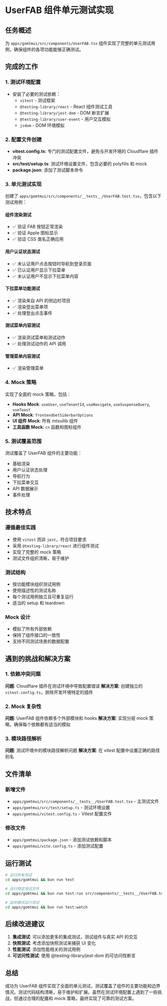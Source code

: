 # UserFAB 组件单元测试实现

## 任务概述

为 `apps/gomtmui/src/components/UserFAB.tsx` 组件实现了完整的单元测试用例，确保组件的各项功能能够正确测试。

## 完成的工作

### 1. 测试环境配置
- 安装了必要的测试依赖：
  - `vitest` - 测试框架
  - `@testing-library/react` - React 组件测试工具
  - `@testing-library/jest-dom` - DOM 断言扩展
  - `@testing-library/user-event` - 用户交互模拟
  - `jsdom` - DOM 环境模拟

### 2. 配置文件创建
- **vitest.config.ts**: 专门的测试配置文件，避免与开发环境的 Cloudflare 插件冲突
- **src/test/setup.ts**: 测试环境设置文件，包含必要的 polyfills 和 mock
- **package.json**: 添加了测试脚本命令

### 3. 单元测试实现
创建了 `apps/gomtmui/src/components/__tests__/UserFAB.test.tsx`，包含以下测试用例：

#### 组件渲染测试
- ✅ 验证 FAB 按钮正常渲染
- ✅ 验证 Apple 图标显示
- ✅ 验证 CSS 类名正确应用

#### 用户认证状态测试
- ✅ 未认证用户点击按钮时导航到登录页面
- ✅ 已认证用户显示下拉菜单
- ✅ 未认证用户不显示下拉菜单内容

#### 下拉菜单功能测试
- ✅ 渲染来自 API 的侧边栏项目
- ✅ 渲染登出菜单项
- ✅ 处理登出点击事件

#### 测试菜单内容测试
- ✅ 渲染测试菜单和测试动作
- ✅ 处理测试动作的 API 调用

#### 管理菜单内容测试
- ✅ 渲染管理菜单

### 4. Mock 策略
实现了全面的 mock 策略，包括：
- **Hooks Mock**: `useUser`, `useTenantId`, `useNavigate`, `useSuspenseQuery`, `useToast`
- **API Mock**: `frontendGetSiderbarOptions`
- **UI 组件 Mock**: 所有 mtxuilib 组件
- **工具函数 Mock**: `cn` 函数和图标组件

### 5. 测试覆盖范围
测试覆盖了 UserFAB 组件的主要功能：
- 基础渲染
- 用户认证状态处理
- 导航行为
- 下拉菜单交互
- API 数据展示
- 事件处理

## 技术特点

### 遵循最佳实践
- 使用 `vitest` 而非 `jest`，符合项目要求
- 采用 `@testing-library/react` 进行组件测试
- 实现了完整的 mock 策略
- 测试文件组织清晰，易于维护

### 测试结构
- 按功能模块组织测试用例
- 使用描述性的测试名称
- 每个测试用例独立且可重复运行
- 适当的 setup 和 teardown

### Mock 设计
- 模拟了所有外部依赖
- 保持了组件接口的一致性
- 支持不同测试场景的数据配置

## 遇到的挑战和解决方案

### 1. 依赖冲突问题
**问题**: Cloudflare 插件在测试环境中导致配置错误
**解决方案**: 创建独立的 `vitest.config.ts`，排除开发环境特定的插件

### 2. Mock 复杂性
**问题**: UserFAB 组件依赖多个外部模块和 hooks
**解决方案**: 实现分层 mock 策略，确保每个依赖都有适当的模拟

### 3. 模块路径解析
**问题**: 测试环境中的模块路径解析问题
**解决方案**: 在 vitest 配置中设置正确的路径别名

## 文件清单

### 新增文件
- `apps/gomtmui/src/components/__tests__/UserFAB.test.tsx` - 主测试文件
- `apps/gomtmui/src/test/setup.ts` - 测试环境设置
- `apps/gomtmui/vitest.config.ts` - Vitest 配置文件

### 修改文件
- `apps/gomtmui/package.json` - 添加测试依赖和脚本
- `apps/gomtmui/vite.config.ts` - 添加测试配置

## 运行测试

```bash
# 运行所有测试
cd apps/gomtmui && bun run test

# 运行特定测试文件
cd apps/gomtmui && bun run test:run src/components/__tests__/UserFAB.test.tsx

# 监听模式运行测试
cd apps/gomtmui && bun run test:watch
```

## 后续改进建议

1. **集成测试**: 可以添加更多的集成测试，测试组件与真实 API 的交互
2. **快照测试**: 考虑添加快照测试来捕获 UI 变化
3. **性能测试**: 添加性能相关的测试用例
4. **可访问性测试**: 使用 @testing-library/jest-dom 的可访问性断言

## 总结

成功为 UserFAB 组件实现了全面的单元测试，测试覆盖了组件的主要功能和边界情况。测试代码结构清晰，易于维护和扩展。虽然在测试环境配置上遇到了一些挑战，但通过合理的配置和 mock 策略，最终实现了可靠的测试方案。
